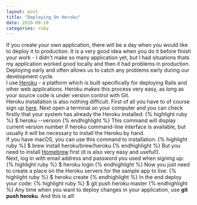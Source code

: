 ```yaml
---
layout: post
title: "Deploying On Heroku"
date: 2020-09-10
categories: ruby
---
```

If you create your own application, there will be a day when you would like to deploy it to production. It is a very good idea when you do it before finish your work - I didn't make so many application yet, but I had situations thats my application worked good locally and then it had problems in production. Deploying early and often allows us to catch any problems early during our development cycle.<br>
I use [Heroku][heroku] - a platform which is built specifically for deploying Rails and other web applications. Heroku makes this process very easy, as long as your source code is under version control with Git.<br>
Heroku installation is also nothing difficult. First of all you have to of course sign up [here]. Next open a terminal on your computer and you can check firstly that your system has already the Heroku installed:
{% highlight ruby %}
$ heroku --version
{% endhighlight %}
This command will display current version number if heroku command-line interface is available, but usually it will be necessary to install the Heroku by hand.<br>
If you have macOS, you can use this command to installation:
{% highlight ruby %}
$ brew install heroku/brew/heroku
{% endhighlight %}
But you need to install [Homebrew][homebrew] first (it is also very easy and useful!).<br>
Next, log in with email address and password you used when signing up:
{% highlight ruby %}
$ heroku login
{% endhighlight %}
Now you just need to create a place on the Heroku servers for the sample app to live:
{% highlight ruby %}
$ heroku create
{% endhighlight %}
In the end deploy your code: 
{% highlight ruby %}
$ git push heroku master
{% endhighlight %}
Any time when you want to deploy changes in your application, use <b>git push heroku</b>. And this is all!



[heroku]: https://www.heroku.com/
[here]: https://signup.heroku.com/dc
[homebrew]: https://brew.sh/
